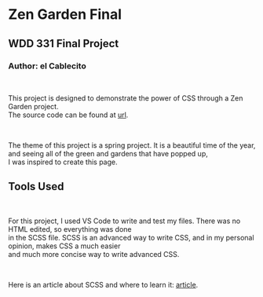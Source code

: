 # Zen Garden Final  

## WDD 331 Final Project  
### Author: el Cablecito  

<p>&nbsp;</p>  

This project is designed to demonstrate the power of CSS through a Zen Garden project.  
The source code can be found at [url](site).  

<p>&nbsp;</p>

The theme of this project is a spring project. It is a beautiful time of the year, and seeing all of the green and gardens that have popped up,  
I was inspired to create this page.  

## Tools Used  

<p>&nbsp;</p>  

For this project, I used VS Code to write and test my files. There was no HTML edited, so everything was done  
in the SCSS file. SCSS is an advanced way to write CSS, and in my personal opinion, makes CSS a much easier  
and much more concise way to write advanced CSS.  

<p>&nbsp;</p>  

Here is an article about SCSS and where to learn it: [article](url).